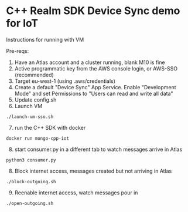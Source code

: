 # C++ Realm SDK Device Sync demo for IoT
Instructions for running with VM

Pre-reqs: 
1. Have an Atlas account and a cluster running, blank M10 is fine
2. Active programmatic key from the AWS console login, or AWS-SSO (recommended)
3. Target eu-west-1 (using .aws/credentials)
4. Create a default "Device Sync" App Service. Enable "Development Mode" and set Permissions to "Users can read and write all data" 
5. Update config.sh
6. Launch VM
```
./launch-vm-sso.sh
```
7. run the C++ SDK with docker
```
docker run mongo-cpp-iot
```
8. start consumer.py in a different tab to watch messages arrive in Atlas
```
python3 consumer.py
```
8. Block internet access, messages created but not arriving in Atlas
```
./block-outgoing.sh
```
9. Reenable internet access, watch messages pour in
```
./open-outgoing.sh
```

